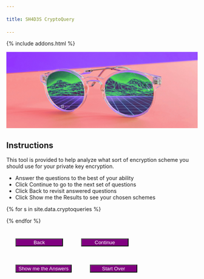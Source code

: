 ```yaml
---

title: SH4D3S CryptoQuery

---
```

<style>
button {
    margin: 24px;
    background: purple;
    color: white;
    min-width: 125px;
}

section {
    margin-bottom: 24px;
    display: none;
}

.subquestion {
    margin-left: 45px;
    display: none;
    margin-bottom: 0px;
}
.nosoup {
    display: none;
}
#error {
    display:none;
    font-weight: bold;
    color: black;
    background: red;
}

.blurb {
    font-size: smaller;
    background: lightgrey;
    color: black;
    margin-left: 12px;
    padding: 4px;
    border-radius: 8px;
}
</style>
{% include addons.html %}

![header image](/assets/images/sh4d3s_cp2.png)


## Instructions
This tool is provided to help analyze what sort of encryption scheme you should use for your private key encryption.

* Answer the questions to the best of your ability
* Click Continue to go to the next set of questions
* Click Back to revisit answered questions
* Click Show me the Results to see your chosen schemes

<div id='error'>Please answer all questions in this section to continue</div>
{% for s in site.data.cryptoqueries %}
<section id="{{s.secid}}">
<h3>{{ s.section }}</h3>
{% assign inputtype = 'radio' %}
{% for q in s.questions %}
{% if q.type == 'multichoice' %}
{% assign inputtype = 'checkbox' %}
{% endif %}

<strong>Q: {{ q.q }}</strong><br>
{% if q.type == 'singlechoice' or q.type == 'multichoice' %}
{% for a in q.answers %}
<div>
<input type='{{ inputtype }}' id="{{a.id}}" name="{{q.qid}}" value="{{a.a}}" data-subq="{{a.questions.size}}"/>
<label for="{{a.id}}">{{a.a}}</label><br>

{% if a.questions.size > 0 %}
<section class='subquestion'>
{% for subq in a.questions %}
<strong>Q: {{ subq.q }}</strong><br>
{% if subq.type == 'singlechoice' %}
{% for a in subq.answers %}
<input type='radio' id="{{a.id}}" name="{{subq.qid}}" value="{{a.a}}"/>
<label for="{{a.id}}">{{a.a}}</label><br>
{%if a.id == 'a3q5' %}
<div class='nosoup'><a href="https://knowyourmeme.com/memes/no-soup-for-you-soup-nazi" target="_blank"><img src="assets/images/nosoup.jpg"><br>We will assume the answer is false.</a></div>
{%endif%}
{% endfor %} <!-- for a in subq.answers -->
{% endif %} <!-- if subq.type == 'singlechoice' -->
{% if subq.type == 'dropdown' %}
<select id="{{a.id}}" name="{{q.qid}}">
{% for a in subq.answers %}
<option value="{{a.a}}">{{a.a}}</option>
{% endfor %} <!-- for a in subq.answers -->
</select><br>
{% endif %} <!-- if subq.type == 'dropdown' -->
<br>
{% endfor %} <!-- for subq in a.questions -->
</section>
{% endif %} <!-- if a.questions.size > 0 -->
</div>
{% endfor %} <!-- for a in q.answers -->

{% endif %} <!-- if q.type == 'singlechoice' or q.type == 'multichoice' -->

{% if q.type == 'dropdown' %}
<select id="{{a.id}}" name="{{q.qid}}">
{% for a in q.answers %}
<div>
<option value="{{a.a}}">{{a.a}}</option>
{% endfor %}
</select><br>
{% endif %}

<br>
{% endfor %}
</section>

{% endfor %}

<section id='final'>

</section>

<button id='prevSection'>Back</button><button id='nextSection'>Continue</button><button id='showAnswers'>Show me the Answers</button><button id='startOver'>Start Over</button>


<script type='text/javascript'>
var on_section = 's1';
var sections = ['s1','s2','s3'];   
var all_answers = {
        "a1q4": [ "a1","a2","a3","a4","a5","a6","a7","a8","a9","a10","a11","a12","a13" ],
        "a2q4":  [ "a4","a5","a6","a7","a8","a9","a10","a11","a12","a13","a14"],
        "a3q4":  [ "a4","a5","a6","a7","a8","a9","a10","a11","a12","a13" ],
        "a1q1": ["a1","a2","a3","a4","a5","a6","a7","a9","a10","a12","a13","a14"],
        "a2q1": ["a1","a2","a3","a4","a5","a6","a7","a8","a9","a10","a11","a12","a13","a14"],
        "a1q2": ["a1","a2","a11"],
        "a2q2": ["a1","a2","a3","a4","a5","a6","a7","a8","a9","a10","a11","a12","a13","a14"],
        "a1q3": ["a1","a2","a3","a11"],
        "a2q3": ["a1","a2","a3","a4","a5","a6","a7","a8","a9","a10","a11","a12","a13","a14"],
        "a1q5": ["a4","a5","a6","a7","a10","a13","a14"],
        "a2q5": ["a1","a2","a3","a4","a5","a6","a7","a8","a9","a10","a11","a12","a13"],
        "a3q5": ["a15"],
        "a1q6": ["a5","a6","a7","a11","a14"],
        "a2q6": ["a1","a2","a3","a4","a5","a6","a7","a8","a9","a10","a11","a12","a13","a14"],
        "a3q6": ["a3","a4","a5","a6","a7","a8","a9","a10","a11","a12","a13","a14"],
        "a1q7": ["a1","a3","a11"],
        "a2q7": ["a2","a8","a9","a12"],
        "a3q7": ["a4","a5","a6","a7","a10","a13","a14"]
        };
var chosen_answers = ["a1","a2","a3","a4","a5","a6","a7","a8","a9","a10","a11","a12","a13","a14","a15"];
var running_answers = [["a1","a2","a3","a4","a5","a6","a7","a8","a9","a10","a11","a12","a13","a14","a15"]];

$(function () {

    init();
   

   $('#nextSection').click(function() {
       $('#error').hide();
        add_answers = [];
        qcount = 0;
        acount = 0;
        $(':radio').each(function () {
            if($(this).is(':visible') && $(this).is(":checked") && $(this).data('subq') != '1'){
                add_answers.push(all_answers[$(this).attr('id')]);
            }

            if($(this).is(':visible') && $(this).is(':checked')) {
                acount +=1;
            }
        });
        
        $(':checkbox').each(function () {
            if($(this).is(':visible') && $(this).is(":checked") && $(this).data('subq') != '1'){
                add_answers.push(all_answers[$(this).attr('id')]);                
            }
            if($(this).is(':visible') && $(this).is(':checked')) {
                acount +=1;
            }
        });
       
       $('strong').each(function(){
           
           if($(this).is(':visible'))
                qcount += 1;                
       });
       
        if(acount < qcount) {
            $('#error').show();
            return;
        }

        for(let ans in add_answers) {
            addAnswers(add_answers[ans]);
        }

        ndx = sections.indexOf(on_section);
        on_section = sections[ndx + 1];
        running_answers.push(chosen_answers);
        updateSections();
        if(on_section == sections[sections.length - 1])
        {
            $('#nextSection').hide();
            $('#showAnswers').show();
        }

        $('#prevSection').show();
   });

   $('#prevSection').click(function() {
       ndx = sections.indexOf(on_section);
       if(ndx > 0)
          on_section = sections[ndx - 1];

        running_answers.pop();
        chosen_answers = running_answers[running_answers.length - 1];
        //alert(chosen_answers);
        //alert(running_answers.length);
        updateSections();
        if(on_section == sections[0])
            $('#prevSection').hide();
        else {
            $('#nextSection').show();
            $('#showAnswers').hide();
        }
   });

   $('#showAnswers').click(function() {
       $('#error').hide();
        add_answers = [];
        qcount = 0;
        acount = 0;
        $(':radio').each(function () {
            if($(this).is(':visible') && $(this).is(":checked") && !$(this).data('subq') == '1'){
                add_answers.push(all_answers[$(this).attr('id')]);
                acount += 1;
            }
        });
        
        $(':checkbox').each(function () {
            if($(this).is(":visible") && $(this).is(":checked") && !$(this).data('subq') == '1'){
                add_answers.push(all_answers[$(this).attr('id')]);     
                acount += 1;           
            }
        });
        $('strong').each(function(){
           
           if($(this).is(':visible'))
                qcount += 1;                
       });
       
        if(acount < qcount) {
            $('#error').show();
            return;
        }
        for(let ans in add_answers) {
            addAnswers(add_answers[ans]);
        }
        
        running_answers.push(chosen_answers);
        goto_answers();
   })

   $(':radio').click(function () {
       var groupname = $(this).attr('name');
       $("input[name^='" + groupname + "']").not(':checked').off('deselect').on('deselect', function() {
            $(this).each(function(i, e) {
                $(e).siblings('.subquestion').hide(400, 'swing');
                if($(e).attr('id') == 'a3q5')
                    $(e).siblings('.nosoup').hide();
            });
        }).trigger('deselect');

       if($(this).data('subq') == '1' && $(this).is(":checked")) {
            $(this).siblings('.subquestion').show(400, 'swing'); // why does this not work?
        }

        if($(this).attr('id') == 'a3q5' && $(this).is(":checked")) {
            $(this).siblings('.nosoup').show();
        }

   });

   $(':checkbox').click(function() {
        if($(this).data('subq') == '1') {
            if($(this).is(":not(:checked)"))
                $(this).siblings('.subquestion').hide(400, 'swing'); 
            else
                $(this).siblings('.subquestion').show(400, 'swing'); 
        }
        
   });

    $('#startOver').click(function() {
        init();
    });
});

function addAnswers(answers) {
    if(running_answers.length <= 0) {
        chosen_answers = answers;
    }
    else {
        for(let ans in chosen_answers){
            if(answers.indexOf(chosen_answers[ans]) < 0){
                chosen_answers.splice(ans, 1);
            }
        }                
    }
}


function updateSections(initial = false) {
    $('section').each(function () {
       if($(this).attr('id') != on_section) {
           if(initial){           
                $(this).hide();
           }
           else if($(this).attr('class') != 'subquestion')
                $(this).hide(400, 'swing');
       }
       else {
           $(this).show(400, 'swing');
       }
   });
};

function getscheme(scheme_id) {
    var scheme = {}
    var schemes = { "schemes": [
            { "name":"DES", "id":"a1" , "url":"https://en.wikipedia.org/wiki/Data_Encryption_Standard", "blurb":"<strong>Data Encryption Standard</strong><br>16 Round Feistel Network with a block length of 64 and key length 56<br>Any small round variant of DES can be broken because of the small avalanche factor<br>Security - DES is considered relatively insecure due to the feasibility of brute force attacks.<br>In 1997, the DESCHALL Project broke a message encrypted with DES in 96 days.<br>In 2017, a chosen-plaintext attack utilizing a rainbow table was able to recover the DES key for a single chosen plaintext in 25 seconds.<br>Efficiency - Slower than AES"},
            { "name":"Triple DES", "id":"a2", "url":"https://en.wikipedia.org/wiki/Triple_DES", "blurb":"<strong>Triple DES</strong><br>Like its namesake, applies the DES cipher three times to each data block.<br>Triple DES has an effective key length of 168 bits (three 56 bit DES keys)<br>Security - Triple DES has a short block size of 64 bits, making it vulnerable to block collision attacks.<br>However, its not known to be efficiently breakable. Researchers were able to obtain a collision after 2^20 blocks which took 25 minutes<br>Efficiency - it’s slower than DES"},
            { "name":"AES in ECB mode", "id":"a3", "url":"http://www.cryptogrium.com/aes-encryption-online-ecb.html#:~:text=Electronic%20Codebook%20%28ECB%29%20mode%20is%20the%20simplest%20encryption,key%20size%20of%20128%2C%20192%20or%20256%20bits.", "blurb":"Advanced Encryption Standard<br>Based on a design principle known as a substitution-permutation network and is designed to be fairly efficient. It uses a block length of 128 bits and key sizes of 128, 192, or 256 bits.<br>Security - Not known to be efficiently breakable <br>Efficiency - Fast enough for almost all applications (except for resource-constrained devices)<br><strong>Electronic Code Book Mode</strong><br>Block<br>No initialization vector<br>Uses the same F on each message block and the encryption scheme is deterministic so it cannot satisfy IND-CPA<br>Efficiency - Fastest<br>Security - leaks block equality, may leak image<br>"},
            { "name":"AES in CBC mode", "id":"a4", "url":"https://tools.ietf.org/html/rfc3268", "blurb":"<strong>Advanced Encryption Standard</strong><br>Based on a design principle known as a substitution-permutation network and is designed to be fairly efficient. It uses a block length of 128 bits and key sizes of 128, 192, or 256 bits.<br>Security - Not known to be efficiently breakable <br>Efficiency - Fast enough for almost all applications (except for resource-constrained devices)<br><strong>Cipher Block Chaining Mode</strong><br>Block<br>Uses an initialization vector XOR-ed with the first message before going through the F<br>Drawback is that its inherently sequential<br>Efficiency - fast enough for almost all applications<br>Security - supports IND-CPA if cipher is a PRF"},
            { "name":"AES in OFB mode", "id":"a5", "url":"https://www.includehelp.com/cryptography/output-feedback-mode-ofb-in-cryptography.aspx", "blurb":"<strong>Advanced Encryption Standard</strong><br>Based on a design principle known as a substitution-permutation network and is designed to be fairly efficient. It uses a block length of 128 bits and key sizes of 128, 192, or 256 bits.<br>Security - Not known to be efficiently breakable <br>Efficiency - Fast enough for almost all applications (except for resource-constrained devices)<br><strong>Output Feedback Mode</strong><br>Can be used as a stream<br>Uses the IV as input through the F, taking the output and using it as input for the next block<br>The pseudo-random stream can be computed in a preprocessing phase (before m is available), allowing it to be used for streaming<br>Efficiency - fast enough for almost all applications<br>Security - supports IND-CPA if cipher is a PRF"},
            { "name":"AES in Counter (CTR) mode", "id":"a6", "url":"https://www.gurutechnologies.net/blog/aes-ctr-encryption-in-c/", "blurb":"<strong>Advanced Encryption Standard</strong><br>Based on a design principle known as a substitution-permutation network and is designed to be fairly efficient. It uses a block length of 128 bits and key sizes of 128, 192, or 256 bits.<br>Security - Not known to be efficiently breakable <br>Efficiency - Fast enough for almost all applications (except for resource-constrained devices)<br><strong>Counter Mode</strong><br>Can be used as a stream<br>Uses a random n-bit IV, denoted as a counter, and runs the input through the F. The counter iterates and is run through subsequent blocks<br>The pseudo-random stream can be computed in a preprocessing phase (before m is available), allowing it to be used for streaming<br>Efficiency - faster for almost all applications<br>Security - supports IND-CPA if cipher is a PRF"},
            { "name":"AES in GCM mode", "id":"a7", "url":"https://en.wikipedia.org/wiki/Galois/Counter_Mode", "blurb":"<strong>Advanced Encryption Standard</strong><br>Based on a design principle known as a substitution-permutation network and is designed to be fairly efficient. It uses a block length of 128 bits and key sizes of 128, 192, or 256 bits.<br>Security - Not known to be efficiently breakable <br>Efficiency - Fast enough for almost all applications (except for resource-constrained devices)<br><strong>Galois Counter Mode</strong><br>Can be used as a stream<br>Variant of Counter mode - using the Galois mode of authentication<br>Efficiency - faster for almost all applications<br>Security - supports IND-CPA if cipher is a PRF"},
            { "name":"IDEA", "id":"a8", "url":"https://en.wikipedia.org/wiki/International_Data_Encryption_Algorithm", "blurb":"<strong>International Data Encryption Algorithm</strong><br>IDEA is designed around a series of 8 identical transformation rounds and an output transformation using a 64 bit block and a 128 bit key<br>Security - Not known to be efficiently breakable. However, the simple key schedule makes IDEA subject to a class of weak keys (these were remedied by XORing each subkey with a 16-bit constant)<br>Efficiency - Fast enough for almost all applications (except for resource-constrained devices)<br>Patents expired and IDEA is free for all uses"},
            { "name":"SIMON", "id":"a9", "url":"https://en.wikipedia.org/wiki/Simon_%28cipher%29#:~:text=Description%20of%20the%20cipher%20The%20Simon%20block%20cipher,implementation%20is%20denoted%20as%20Simon2%20n%20%2F%20nm.", "blurb":"Simon is a family of lightweight block ciphers optimized for performance in hardware implementations<br>Simon is a balanced Feistel cipher with an n-bit word, and therefore the block length is 2n. The key length is a multiple of n by 2, 3, or 4, which is the value m. Therefore, a Simon cipher implementation is denoted as Simon2n/nm.<br>In practice, Simon can have block sizes from 32 to 128 bits, using key sizes of 64 to 256 bits and 32 to 72 rounds.<br>Security - breakable with large-computation attack especially on reduced round variants of Simon. The best published attacks on Simon involve differential cryptanalysis attacks and are only marginally faster than brute-force attacks<br>Efficiency - Faster than AES, targeting usage on resource-constrained devices"},
            { "name":"Twofish", "id":"a10", "url":"https://www.schneier.com/academic/twofish/", "blurb":"Twofish was an AES contest finalist and uses a Feistel network along with a series of precomputed key-dependent S-boxes and a complex key schedule<br>Twofish also uses a 128 bit block along with a 128, 192, or 256 bit key size and involves 16 rounds<br>Security - not known to be efficiently breakable. A cryptanalysis claims that it will take roughly 2^51 chosen plaintexts to find a good pair of truncated differentials<br>Efficiency - Significantly slower than AES<br>Not patented and has been placed in the public domain"},
            { "name":"RC4", "id":"a11", "url":"https://en.wikipedia.org/wiki/RC4", "blurb":"Rivest Cipher 4 is a stream cipher<br>The cipher was originally a trade secret but it uses a pseudorandom keystream, initialized with a variable length key using a key scheduling algorithm<br>Efficiency - highly efficient<br>Security - Its probably well known for its weaknesses in one of its implementations in WEP. The keystream generated by RC4 is biased towards certain sequences making it vulnerable to distinguishing attacks"},
            { "name":"RC5", "id":"a12", "url":"https://en.wikipedia.org/wiki/RC5", "blurb":"Rivest Cipher 5 is a symmetric key block cipher<br>The cipher uses data-dependent rotations in a Feistel-like network using block sizes of 32, 64, or 128 bits, key sizes between 0 and 2040 bits, and 1-255 rounds.<br>Efficiency - efficient due to general structure of the algorithm<br>Security - not efficiently breakable. Researchers have been able to perform a differential attack against a 12-round RC5 with 64 bit blocks using 2^44 chosen plaintexts. Accordingly, the developers claim that 18-20 rounds are sufficient protection<br>RSA has a patent on the algorithm"},
            { "name":"RC6", "id":"a13", "url":"https://en.wikipedia.org/wiki/RC6", "blurb":"Rivest Cipher 6 is a symmetric key block cipher and AES finalist<br>The cipher is similar to RC5, uses data dependent rotations, modular addition, and XOR operations; its been likened to interweaving two parallel RC5 encryption processes<br>RC6 uses block sizes of 128 bits, key sizes of 128, 192, or 256 bits, and 20 rounds<br>Efficiency - less than RC5<br>Security- not efficiently breakable<br>Patents expired and possibly royalty free"},
            { "name":"One Time Pad", "id":"a14", "url":"https://en.wikipedia.org/wiki/One-time_pad", "blurb":"One Time Pad<br>In order to be a true OTP: 1) the key must be truly random (not pseudorandom); 2) the key must be as long if not longer than the plaintext; 3) they key cannot be reused in whole or in part; and 4) the key must be kept secret.<br>When those conditions are met, the OTP maintains the property of perfect secrecy<br>Efficiency - generating true randomness for the key is highly inefficient but the XOR operation against the message is extremely efficient"},
            { "name":"No soup for you!", "id":"a15", "url":"https://knowyourmeme.com/memes/no-soup-for-you-soup-nazi"}
        ]};

    for(let sch in schemes['schemes']) {

        if(schemes['schemes'][sch]['id'] == scheme_id)
            return schemes['schemes'][sch];
    }
    return scheme;
}
function goto_answers() {
    htmlstr = "After evaluating your answers, the cyrptographic schemes you should pursue are:<p>";
    htmlstr += "<ul>";
    
    for(let ans in chosen_answers) {
        scheme = getscheme(chosen_answers[ans]);
        if(scheme && scheme['id'] != 'a15'){
            htmlstr += "<li><a href='" + scheme['url'] + "'>" + scheme['name'] + "</a><div class='blurb'>" + scheme['blurb'] + "</div></li>";
        }
    }
    htmlstr += "</ul>";

    $('#final').html(htmlstr);
    $('section').each(function () {
       if($(this).attr('id') != 'final') {
          $(this).hide(400, 'swing');           
       }
   });
    $('#final').show();
    $('#startOver').show();
    $('#prevSection').hide();
    $('#showAnswers').hide();
}

function init() {
    on_section = 's1';
    updateSections(true);
    $('#prevSection').hide();
    $('#showAnswers').hide();
    $('#startOver').hide();
    $('#final').hide();
    $('#nextSection').show();
    $('.nosoup').hide();
    $(':radio').each(function() {
        $(this).prop('checked', false);
    });
    $(':checkbox').each(function() {
        $(this).prop('checked', false);
    });

    chosen_answers = ["a1","a2","a3","a4","a5","a6","a7","a8","a9","a10","a11","a12","a13","a14","a15"];
    running_answers = [["a1","a2","a3","a4","a5","a6","a7","a8","a9","a10","a11","a12","a13","a14","a15"]];
}
</script>
